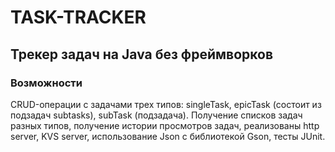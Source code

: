 # **TASK-TRACKER**

## Трекер задач на Java без фреймворков

### **Возможности**
CRUD-операции с задачами трех типов: singleTask, epicTask (состоит из подзадач subtasks), subTask (подзадача).
Получение списков задач разных типов, получение истории просмотров задач, реализованы http server, KVS server, 
использование Json с библиотекой Gson, тесты JUnit.
